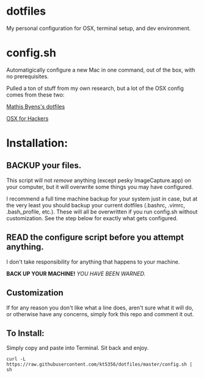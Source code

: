 # dotfiles

My personal configuration for OSX, terminal setup, and dev environment.

# config.sh

Automatigically configure a new Mac in one command, out of the box, with no prerequisites.

Pulled a ton of stuff from my own research, but a lot of the OSX config comes from these two:

[Mathis Byens's dotfiles](https://github.com/mathiasbynens/dotfiles)

[OSX for Hackers](https://gist.github.com/brandonb927/3195465)

# Installation:

## **BACKUP** your files.

This script will not *remove* anything (except pesky ImageCapture.app) on your computer, but it will overwrite some things you may have configured.

I recommend a full time machine backup for your system just in case, but at the very least you should backup your current dotfiles (.bashrc, .vimrc, .bash_profile, etc.). These will all be overwritten if you run config.sh without customization. See the step below for exactly what gets configured.

## READ the configure script before you attempt anything.

I don't take responsibility for anything that happens to your machine.

**BACK UP YOUR MACHINE!** *YOU HAVE BEEN WARNED.*

## Customization

If for any reason you don't like what a line does, aren't sure what it will do, or otherwise have any concerns, simply fork this repo and comment it out.

## To Install:

Simply copy and paste into Terminal. Sit back and enjoy.

`curl -L https://raw.githubusercontent.com/kt5356/dotfiles/master/config.sh | sh`
